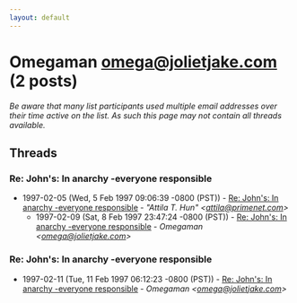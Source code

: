 ```yaml
---
layout: default
---
```


# Omegaman <omega@jolietjake.com> (2 posts)

_Be aware that many list participants used multiple email addresses over their time active on the list. As such this page may not contain all threads available._

## Threads

### Re: John's: In anarchy -everyone responsible
+ 1997-02-05 (Wed, 5 Feb 1997 09:06:39 -0800 (PST)) - [Re: John's: In anarchy -everyone responsible](/archive/1997/02/e0a694cb9ee2c5a6cd94871014eef994f3f5f4927316bc8ac93d10b1b94f33dc) - _"Attila T. Hun" \<attila@primenet.com\>_
  + 1997-02-09 (Sat, 8 Feb 1997 23:47:24 -0800 (PST)) - [Re: John's: In anarchy -everyone responsible](/archive/1997/02/9d2f6278f885a3d996bf5df257260cc20921e50a490968cf3af8e8eb40886c5c) - _Omegaman \<omega@jolietjake.com\>_

### Re: John's: In anarchy -everyone responsible
+ 1997-02-11 (Tue, 11 Feb 1997 06:12:23 -0800 (PST)) - [Re: John's: In anarchy -everyone responsible](/archive/1997/02/d674465aca214d275cdfe0209ea3c4d275dc0b2aa10cae4e1c418af4ead5956d) - _Omegaman \<omega@jolietjake.com\>_

